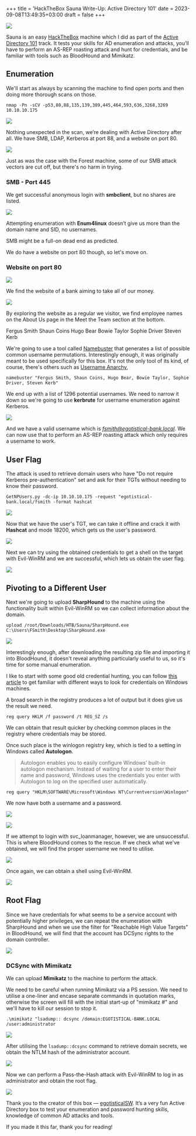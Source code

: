 +++
title = 'HackTheBox Sauna Write-Up: Active Directory 101'
date = 2023-09-08T13:49:35+03:00
draft = false
+++

![](1.png)

Sauna is an easy [HackTheBox](https://hackthebox.com/) machine which I did as part of the [Active Directory 101](https://app.hackthebox.com/tracks/Active-Directory-101) track. It tests your skills for AD enumeration and attacks, you’ll have to perform an AS-REP roasting attack and hunt for credentials, and be familiar with tools such as BloodHound and Mimikatz.

## Enumeration

We'll start as always by scanning the machine to find open ports and then doing more thorough scans on those.

`nmap -Pn -sCV -p53,80,88,135,139,389,445,464,593,636,3268,3269 10.10.10.175`

![](2.png)

Nothing unexpected in the scan, we’re dealing with Active Directory after all. We have SMB, LDAP, Kerberos at port 88, and a website on port 80.

![](3.png)

Just as was the case with the Forest machine, some of our SMB attack vectors are cut off, but there's no harm in trying.

### SMB - Port 445

We get successful anonymous login with **smbclient**, but no shares are listed.

![](4.png)

Attempting enumeration with **Enum4linux** doesn’t give us more than the domain name and SID, no usernames.

SMB might be a full-on dead end as predicted.

We do have a website on port 80 though, so let's move on.

### Website on port 80

![](5.png)

We find the website of a bank aiming to take all of our money.

![](6.png)

By exploring the website as a regular we visitor, we find employee names on the About Us page in the Meet the Team section at the bottom.

Fergus Smith
Shaun Coins
Hugo Bear
Bowie Taylor
Sophie Driver
Steven Kerb

We're going to use a tool called [Namebuster](https://github.com/benbusby/namebuster) that generates a list of possible common username permutations. Interestingly enough, it was originally meant to be used specifically for this box. It's not the only tool of its kind, of course, there's others such as [Username Anarchy](https://github.com/urbanadventurer/username-anarchy),

`namebuster "Fergus Smith, Shaun Coins, Hugo Bear, Bowie Taylor, Sophie Driver, Steven Kerb"`

We end up with a list of 1296 potential usernames. We need to narrow it down so we're going to use **kerbrute** for username enumeration against Kerberos.

![](7.png)

And we have a valid username which is *fsmith@egotistical-bank.local*. We can now use that to perform an AS-REP roasting attack which only requires a username to work. 
## User Flag

The attack is used to retrieve domain users who have "Do not require Kerberos pre-authentication" set and ask for their TGTs without needing to know their password.

`GetNPUsers.py -dc-ip 10.10.10.175 -request "egotistical-bank.local/fsmith -format hashcat`

![](8.png)

Now that we have the user's TGT, we can take it offline and crack it with **Hashcat** and mode 18200, which gets us the user's password.

![](9.png)

Next we can try using the obtained credentials to get a shell on the target with Evil-WinRM and we are successful, which lets us obtain the user flag.

![](10.png)

## Pivoting to a Different User

Next we're going to upload **SharpHound** to the machine using the functionality built within Evil-WinRM so we can collect information about the domain.

`upload /root/Downloads/HTB/Sauna/SharpHound.exe C:\Users\FSmith\Desktop\SharpHound.exe`

![](11.png)

Interestingly enough, after downloading the resulting zip file and importing it into BloodHound, it doesn't reveal anything particularly useful to us, so it's time for some manual enumeration.

I like to start with some good old credential hunting, you can follow [this article](https://juggernaut-sec.com/password-hunting/) to get familiar with different ways to look for credentials on Windows machines. 

A broad search in the registry produces a lot of output but it does give us the result we need.

`reg query HKLM /f password /t REG_SZ /s`

We can obtain that result quicker by checking common places in the registry where credentials may be stored.

Once such place is the winlogon registry key, which is tied to a setting in Windows called **Autologon**.

> Autologon enables you to easily configure Windows’ built-in autologon mechanism. Instead of waiting for a user to enter their name and password, Windows uses the credentials you enter with Autologon to log on the specified user automatically.

`reg query "HKLM\SOFTWARE\Microsoft\Windows NT\Currentversion\Winlogon"`

We now have both a username and a password.

![](12.png)

![](13.png)

If we attempt to login with svc_loanmanager, however, we are unsuccessful. This is where BloodHound comes to the rescue. If we check what we've obtained, we will find the proper username we need to utilise.

![](14.png)

Once again, we can obtain a shell using Evil-WinRM.

![](15.png)
## Root Flag

Since we have credentials for what seems to be a service account with potentially higher privileges, we can repeat the enumeration with SharpHound and when we use the filter for "Reachable High Value Targets" in BloodHound, we will find that the account has DCSync rights to the domain controller.

![](16.png)

### DCSync with Mimikatz

We can upload **Mimikatz** to the machine to perform the attack. 

We need to be careful when running Mimikatz via a PS session. We need to utilise a one-liner and encase separate commands in quotation marks, otherwise the screen will fill with the initial start-up of "mimikatz #" and we'll have to kill our session to stop it. 

`.\mimikatz "lsadump:: dcsync /domain:EGOTISTICAL-BANK.LOCAL /user:administrator`

![](18.png)

After utilising the `lsadump::dcsync` command to retrieve domain secrets, we obtain the NTLM hash of the administrator account.

![](17.png)

Now we can perform a Pass-the-Hash attack with Evil-WinRM to log in as administrator and obtain the root flag.

![](19.png)

Thank you to the creator of this box — [egotisticalSW](https://app.hackthebox.com/users/94858). It’s a very fun Active Directory box to test your enumeration and password hunting skills, knowledge of common AD attacks and tools.

If you made it this far, thank you for reading!




